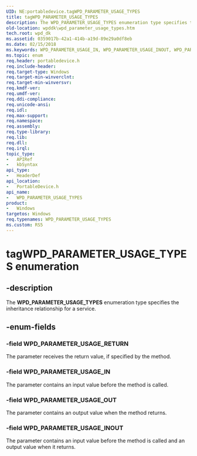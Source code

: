 ```yaml
---
UID: NE:portabledevice.tagWPD_PARAMETER_USAGE_TYPES
title: tagWPD_PARAMETER_USAGE_TYPES
description: The WPD_PARAMETER_USAGE_TYPES enumeration type specifies the inheritance relationship for a service.
old-location: wpddk\wpd_parameter_usage_types.htm
tech.root: wpd_dk
ms.assetid: 0359017b-42a1-414b-a19d-89e29a0df8eb
ms.date: 02/15/2018
ms.keywords: WPD_PARAMETER_USAGE_IN, WPD_PARAMETER_USAGE_INOUT, WPD_PARAMETER_USAGE_OUT, WPD_PARAMETER_USAGE_RETURN, WPD_PARAMETER_USAGE_TYPES, WPD_PARAMETER_USAGE_TYPES enumeration, portabledevice/WPD_PARAMETER_USAGE_IN, portabledevice/WPD_PARAMETER_USAGE_INOUT, portabledevice/WPD_PARAMETER_USAGE_OUT, portabledevice/WPD_PARAMETER_USAGE_RETURN, portabledevice/WPD_PARAMETER_USAGE_TYPES, tagWPD_PARAMETER_USAGE_TYPES, wpddk.wpd_parameter_usage_types
ms.topic: enum
req.header: portabledevice.h
req.include-header: 
req.target-type: Windows
req.target-min-winverclnt: 
req.target-min-winversvr: 
req.kmdf-ver: 
req.umdf-ver: 
req.ddi-compliance: 
req.unicode-ansi: 
req.idl: 
req.max-support: 
req.namespace: 
req.assembly: 
req.type-library: 
req.lib: 
req.dll: 
req.irql: 
topic_type:
-	APIRef
-	kbSyntax
api_type:
-	HeaderDef
api_location:
-	PortableDevice.h
api_name:
-	WPD_PARAMETER_USAGE_TYPES
product:
-	Windows
targetos: Windows
req.typenames: WPD_PARAMETER_USAGE_TYPES
ms.custom: RS5
---
```


# tagWPD_PARAMETER_USAGE_TYPES enumeration


## -description


The <b>WPD_PARAMETER_USAGE_TYPES</b> enumeration type specifies the inheritance relationship for a service.


## -enum-fields




### -field WPD_PARAMETER_USAGE_RETURN

The parameter receives the return value, if specified by the method.


### -field WPD_PARAMETER_USAGE_IN

The parameter contains an input value before the method is called.


### -field WPD_PARAMETER_USAGE_OUT

The parameter contains an output value when the method returns.


### -field WPD_PARAMETER_USAGE_INOUT

The parameter contains an input value before the method is called and an output value when it returns.

